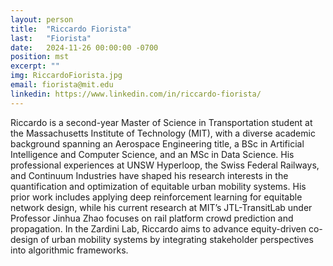 ```yaml
---
layout: person
title:  "Riccardo Fiorista"
last:   "Fiorista"
date:   2024-11-26 00:00:00 -0700
position: mst
excerpt: ""
img: RiccardoFiorista.jpg
email: fiorista@mit.edu
linkedin: https://www.linkedin.com/in/riccardo-fiorista/
---
```


Riccardo is a second-year Master of Science in Transportation student at the Massachusetts Institute of Technology (MIT), with a diverse academic background spanning an Aerospace Engineering title, a BSc in Artificial Intelligence and Computer Science, and an MSc in Data Science. His professional experiences at UNSW Hyperloop, the Swiss Federal Railways, and Continuum Industries have shaped his research interests in the quantification and optimization of equitable urban mobility systems. His prior work includes applying deep reinforcement learning for equitable network design, while his current research at MIT’s JTL-TransitLab under Professor Jinhua Zhao focuses on rail platform crowd prediction and propagation. 
In the Zardini Lab, Riccardo aims to advance equity-driven co-design of urban mobility systems by integrating stakeholder perspectives into algorithmic frameworks.
